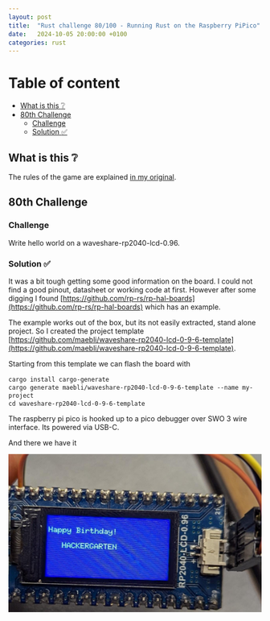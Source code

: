 ```yaml
---
layout: post
title:  "Rust challenge 80/100 - Running Rust on the Raspberry PiPico"
date:   2024-10-05 20:00:00 +0100
categories: rust
---
```



#  Table of content
<!-- MarkdownTOC autolink="true" -->

- [What is this :grey_question:](#what-is-this-grey_question)
- [80th Challenge](#80th-challenge)
    - [Challenge](#challenge)
    - [Solution :white_check_mark:](#solution-white_check_mark)

<!-- /MarkdownTOC -->

## What is this :grey_question: 

The rules of the game are explained [in my original](https://maebli.github.io/rust/2021/10/18/100rust.html). 

## 80th Challenge
### Challenge

Write hello world on a waveshare-rp2040-lcd-0.96.

### Solution :white_check_mark:

It was a bit tough getting some good information on the board. I could not find a good pinout, datasheet or working code at first. 
However after some digging I found [https://github.com/rp-rs/rp-hal-boards](https://github.com/rp-rs/rp-hal-boards) which has an example.

The example works out of the box, but its not easily extracted, stand alone project. So I created the project template [https://github.com/maebli/waveshare-rp2040-lcd-0-9-6-template](https://github.com/maebli/waveshare-rp2040-lcd-0-9-6-template).

Starting from this template we can flash the board with

``` shell
cargo install cargo-generate
cargo generate maebli/waveshare-rp2040-lcd-0-9-6-template --name my-project
cd waveshare-rp2040-lcd-0-9-6-template
```

The raspberry pi pico is hooked up to a pico debugger over SWO 3 wire interface. Its powered via USB-C.

And there we have it

![](/assets/img/raspberry-pi-pico-lcd.jpg)